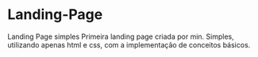 # Landing-Page
Landing Page simples
Primeira landing page criada por min. Simples, utilizando apenas html e css, com a implementação de conceitos básicos.
